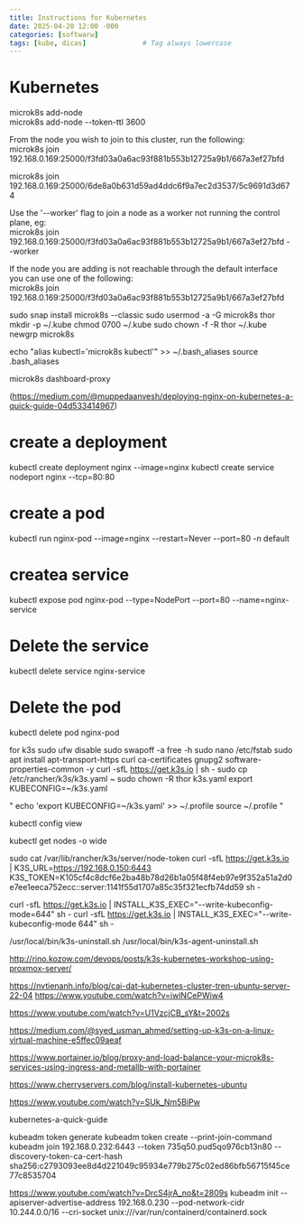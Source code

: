 ```yaml
---
title: Instructions for Kubernetes
date: 2025-04-20 12:00 -000
categories: [softwarw]
tags: [kube, dicas]              # Tag always lowercase
---
```


# Kubernetes



microk8s add-node\
microk8s add-node --token-ttl 3600

From the node you wish to join to this cluster, run the following:\
microk8s join 192.168.0.169:25000/f3fd03a0a6ac93f881b553b12725a9b1/667a3ef27bfd

microk8s join 192.168.0.169:25000/6de8a0b631d59ad4ddc6f9a7ec2d3537/5c9691d3d674

Use the '--worker' flag to join a node as a worker not running the control plane, eg:\
microk8s join 192.168.0.169:25000/f3fd03a0a6ac93f881b553b12725a9b1/667a3ef27bfd --worker

If the node you are adding is not reachable through the default interface you can use one of the following:\
microk8s join 192.168.0.169:25000/f3fd03a0a6ac93f881b553b12725a9b1/667a3ef27bfd




sudo snap install microk8s --classic
sudo usermod -a -G microk8s thor
mkdir -p ~/.kube
chmod 0700 ~/.kube
sudo chown -f -R thor ~/.kube
newgrp microk8s

echo "alias kubectl='microk8s kubectl'" >> ~/.bash_aliases
source .bash_aliases

microk8s dashboard-proxy

(https://medium.com/@muppedaanvesh/deploying-nginx-on-kubernetes-a-quick-guide-04d533414967)
# create a deployment
kubectl create deployment nginx --image=nginx
kubectl create service nodeport nginx --tcp=80:80

# create a pod
kubectl run nginx-pod --image=nginx --restart=Never --port=80 -n default
# createa service
kubectl expose pod nginx-pod --type=NodePort --port=80 --name=nginx-service
# Delete the service
kubectl delete service nginx-service
# Delete the pod
kubectl delete pod nginx-pod


for k3s
sudo ufw disable
sudo swapoff -a
free -h
sudo nano /etc/fstab
sudo apt install apt-transport-https curl ca-certificates gnupg2 software-properties-common -y
curl -sfL https://get.k3s.io | sh -
sudo cp /etc/rancher/k3s/k3s.yaml ~
sudo chown -R thor k3s.yaml
export KUBECONFIG=~/k3s.yaml

" echo 'export KUBECONFIG=~/k3s.yaml' >> ~/.profile
  source ~/.profile
"

kubectl config view

kubectl get nodes -o wide

sudo cat /var/lib/rancher/k3s/server/node-token
curl -sfL https://get.k3s.io | K3S_URL=https://192.168.0.150:6443 K3S_TOKEN=K105cf4c8dcf6e2ba48b78d26b1a05f48f4eb97e9f352a51a2d0e7ee1eeca752ecc::server:1141f55d1707a85c35f321ecfb74dd59 sh -

curl -sfL https://get.k3s.io | INSTALL_K3S_EXEC="--write-kubeconfig-mode=644" sh -
curl -sfL https://get.k3s.io | INSTALL_K3S_EXEC="--write-kubeconfig-mode 644" sh -

/usr/local/bin/k3s-uninstall.sh
/usr/local/bin/k3s-agent-uninstall.sh

http://rino.kozow.com/devops/posts/k3s-kubernetes-workshop-using-proxmox-server/

https://nvtienanh.info/blog/cai-dat-kubernetes-cluster-tren-ubuntu-server-22-04
https://www.youtube.com/watch?v=iwlNCePWiw4

https://www.youtube.com/watch?v=U1VzcjCB_sY&t=2002s

https://medium.com/@syed_usman_ahmed/setting-up-k3s-on-a-linux-virtual-machine-e5ffec09aeaf


https://www.portainer.io/blog/proxy-and-load-balance-your-microk8s-services-using-ingress-and-metallb-with-portainer

https://www.cherryservers.com/blog/install-kubernetes-ubuntu

https://www.youtube.com/watch?v=SUk_Nm5BiPw

kubernetes-a-quick-guide

kubeadm token generate
kubeadm token create <kubeadm token generate> --print-join-command
kubeadm join 192.168.0.232:6443 --token 735q50.pud5qo976cb13n80 --discovery-token-ca-cert-hash sha256:c2793093ee8d4d221049c95934e779b275c02ed86bfb56715f45ce77c8535704


https://www.youtube.com/watch?v=DrcS4jrA_no&t=2809s
kubeadm init --apiserver-advertise-address 192.168.0.230 --pod-network-cidr 10.244.0.0/16 --cri-socket unix:///var/run/containerd/containerd.sock
